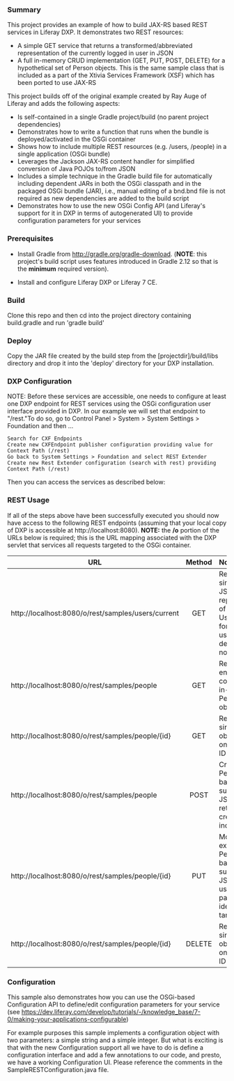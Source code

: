 ### Summary
This project provides an example of how to build JAX-RS based REST services in Liferay DXP. It demonstrates two REST resources:
- A simple GET service that returns a transformed/abbreviated representation of the currently logged in user in JSON
- A full in-memory CRUD implementation (GET, PUT, POST, DELETE) for a hypothetical set of Person objects. This is the same sample class that is included as a part of the Xtivia Services Framework (XSF) which has been ported to use JAX-RS

This project builds off of the original example created by Ray Auge of Liferay and adds the following aspects:

- Is self-contained in a single Gradle project/build (no parent project dependencies)
- Demonstrates how to write a function that runs when the bundle is deployed/activated in the OSGi container
- Shows how to include multiple REST resources (e.g. /users, /people) in a single application (OSGi bundle)
- Leverages the Jackson JAX-RS content handler for simplified conversion of Java POJOs to/from JSON
- Includes a simple technique in the Gradle build file for automatically including dependent JARs in both the OSGi classpath and in the packaged OSGi bundle (JAR), i.e., manual editing of a bnd.bnd file is not required as new dependencies are added to the build script
- Demonstrates how to use the new OSGi Config API (and Liferay's support for it in DXP in terms of autogenerated UI) to provide configuration parameters for your services


### Prerequisites

- Install Gradle from http://gradle.org/gradle-download. (**NOTE**: this project's build script uses features introduced in Gradle 2.12 so that is the **minimum** required version).

- Install and configure Liferay DXP or Liferay 7 CE.

### Build

Clone this repo and then cd into the project directory containing build.gradle and run 'gradle build'

### Deploy

Copy the JAR file created by the build step from the [projectdir]/build/libs directory and drop it into the 'deploy' directory for your DXP installation.

### DXP Configuration

NOTE: Before these services are accessible, one needs to configure at least one DXP endpoint for REST services using the OSGi configuration user interface provided in DXP. In our example we will set that endpoint to "/rest."To do so, go to Control Panel > System > System Settings > Foundation and then ...

    Search for CXF Endpoints
    Create new CXFEndpoint publisher configuration providing value for Context Path (/rest)
    Go back to System Settings > Foundation and select REST Extender
    Create new Rest Extender configuration (search with rest) providing Context Path (/rest)

Then you can access the services as described below:

### REST Usage

If all of the steps above have been successfully executed you should now have access to the following REST endpoints (assuming that your local copy of DXP is accessible at http://localhost:8080). **NOTE:** the **/o** portion of the URLs below is required; this is the URL mapping associated with the DXP servlet that services all requests targeted to the OSGi container.

| URL   |      Method      |  Notes |
|----------|:-------------:|:------|
| http://localhost:8080/o/rest/samples/users/current |GET| Returns a simplified JSON representation of Liferay User object for logged in user (or default user if not logged in) |
| http://localhost:8080/o/rest/samples/people |GET| Returns the entire collection of in-memory Person objects   |
| http://localhost:8080/o/rest/samples/people/{id} | GET |  Returns a single Person object based on suppplied ID   |
| http://localhost:8080/o/rest/samples/people | POST |Creates a new Person object based on suppplied JSON and returns the created object including ID      |
| http://localhost:8080/o/rest/samples/people/{id} | PUT |Modifies an existing Person object based on suppplied JSON and uses the ID parameter to identify the target person     |
| http://localhost:8080/o/rest/samples/people/{id} | DELETE |  Removes a single Person object based on suppplied ID   

### Configuration

This sample also demonstrates how you can use the OSGi-based Configuration API to define/edit configuration parameters for your service (see https://dev.liferay.com/develop/tutorials/-/knowledge_base/7-0/making-your-applications-configurable)

For example purposes this sample implements a configuration object with two parameters: a simple string and a simple integer. But what is exciting is that with the new Configuration support all we have to do is define a configuration interface and add a few annotations to our code, and presto, we have a working Configuration UI. Please reference the comments in the SampleRESTConfiguration.java file.
